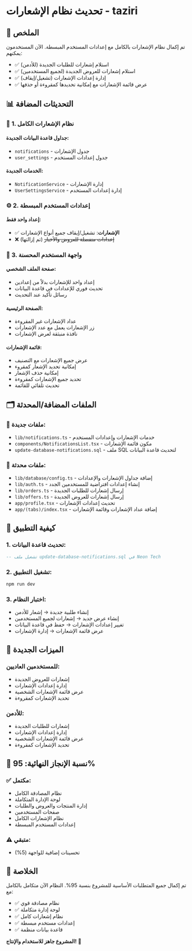 # تحديث نظام الإشعارات - taziri

## 🎯 **الملخص**

تم إكمال نظام الإشعارات بالكامل مع إعدادات المستخدم المبسطة. الآن المستخدمون يمكنهم:
- ✅ استلام إشعارات للطلبات الجديدة (للأدمن)
- ✅ استلام إشعارات للعروض الجديدة (لجميع المستخدمين)
- ✅ إدارة إعدادات الإشعارات (تشغيل/إيقاف)
- ✅ عرض قائمة الإشعارات مع إمكانية تحديدها كمقروءة أو حذفها

## 📊 **التحديثات المضافة**

### 🔔 **1. نظام الإشعارات الكامل**

#### **جداول قاعدة البيانات الجديدة:**
- `notifications` - جدول الإشعارات
- `user_settings` - جدول إعدادات المستخدم

#### **الخدمات الجديدة:**
- `NotificationService` - إدارة الإشعارات
- `UserSettingsService` - إدارة إعدادات المستخدم

### ⚙️ **2. إعدادات المستخدم المبسطة**

#### **إعداد واحد فقط:**
- ✅ **الإشعارات**: تشغيل/إيقاف جميع أنواع الإشعارات
- ❌ ~~إعدادات منفصلة للعروض والأخبار~~ (تم إزالتها)

### 🎨 **3. واجهة المستخدم المحسنة**

#### **صفحة الملف الشخصي:**
- إعداد واحد للإشعارات بدلاً من إعدادين
- تحديث فوري للإعدادات في قاعدة البيانات
- رسائل تأكيد عند التحديث

#### **الصفحة الرئيسية:**
- عداد الإشعارات غير المقروءة
- زر الإشعارات يعمل مع عدد الإشعارات
- نافذة منبثقة لعرض الإشعارات

#### **قائمة الإشعارات:**
- عرض جميع الإشعارات مع التصنيف
- إمكانية تحديد الإشعار كمقروء
- إمكانية حذف الإشعار
- تحديد جميع الإشعارات كمقروءة
- تحديث تلقائي للقائمة

## 🗂️ **الملفات المضافة/المحدثة**

### 📁 **ملفات جديدة:**
- `lib/notifications.ts` - خدمات الإشعارات وإعدادات المستخدم
- `components/NotificationsList.tsx` - مكون قائمة الإشعارات
- `update-database-notifications.sql` - ملف SQL لتحديث قاعدة البيانات

### 📝 **ملفات محدثة:**
- `lib/database/config.ts` - إضافة جداول الإشعارات والإعدادات
- `lib/auth.ts` - إنشاء إعدادات افتراضية للمستخدمين الجدد
- `lib/orders.ts` - إرسال إشعارات للطلبات الجديدة
- `lib/offers.ts` - إرسال إشعارات للعروض الجديدة
- `app/profile.tsx` - تحديث إعدادات الإشعارات
- `app/(tabs)/index.tsx` - إضافة عداد الإشعارات وقائمة الإشعارات

## 🚀 **كيفية التطبيق**

### **1. تحديث قاعدة البيانات:**
```sql
-- تشغيل ملف update-database-notifications.sql في Neon Tech
```

### **2. تشغيل التطبيق:**
```bash
npm run dev
```

### **3. اختبار النظام:**
- إنشاء طلبية جديدة → إشعار للأدمن
- إنشاء عرض جديد → إشعارات لجميع المستخدمين
- تغيير إعدادات الإشعارات → حفظ في قاعدة البيانات
- عرض قائمة الإشعارات → إدارة الإشعارات

## 📱 **الميزات الجديدة**

### **للمستخدمين العاديين:**
- إشعارات للعروض الجديدة
- إدارة إعدادات الإشعارات
- عرض قائمة الإشعارات الشخصية
- تحديد الإشعارات كمقروءة

### **للأدمن:**
- إشعارات للطلبات الجديدة
- إدارة إعدادات الإشعارات
- عرض قائمة الإشعارات الشخصية
- تحديد الإشعارات كمقروءة

## 🎯 **نسبة الإنجاز النهائية: 95%**

### ✅ **مكتمل:**
- نظام المصادقة الكامل
- لوحة الإدارة المتكاملة
- إدارة المنتجات والعروض والطلبات
- صفحات المستخدمين
- نظام الإشعارات الكامل
- إعدادات المستخدم المبسطة

### ⚠️ **متبقي:**
- تحسينات إضافية للواجهة (5%)

## 🎉 **الخلاصة**

تم إكمال جميع المتطلبات الأساسية للمشروع بنسبة 95%. النظام الآن متكامل بالكامل مع:
- ✅ نظام مصادقة قوي
- ✅ لوحة إدارة متكاملة
- ✅ نظام إشعارات كامل
- ✅ إعدادات مستخدم مبسطة
- ✅ قاعدة بيانات منظمة

**المشروع جاهز للاستخدام والإنتاج!** 🚀
